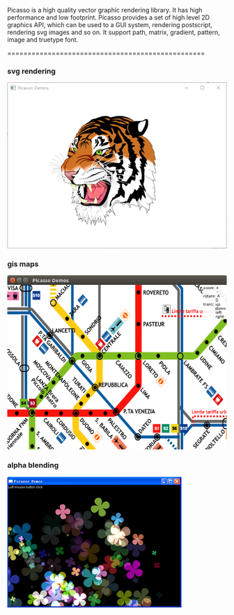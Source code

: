 Picasso is a high quality vector graphic rendering library. It has high performance and low footprint. Picasso provides a set of high level 2D graphics API, which can be used to a GUI system, rendering postscript, rendering svg images and so on. It support path, matrix, gradient, pattern, image and truetype font. 

=================================================


### **svg rendering**
![link](demos/tiger.png)

### **gis maps**
![link](demos/gis.png)

### **alpha blending**
![link](demos/flowers.png)


